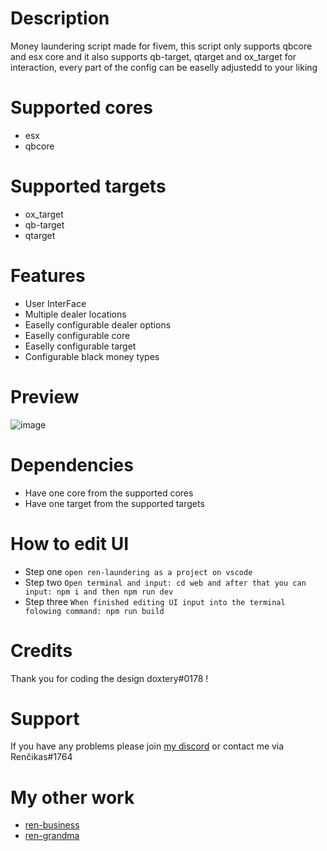 

# Description
Money laundering script made for fivem, this script only supports qbcore and esx core and it also supports qb-target, qtarget and ox_target for interaction, every part of the config can be easelly adjustedd to your liking

# Supported cores
- esx 
- qbcore 

# Supported targets
- ox_target
- qb-target
- qtarget

# Features

- User InterFace
- Multiple dealer locations
- Easelly configurable dealer options
- Easelly configurable core
- Easelly configurable target
- Configurable black money types 

# Preview
![image](https://user-images.githubusercontent.com/85559163/209472873-939c487c-47dd-497d-8dd7-305e8bb82487.png)

# Dependencies

- Have one core from the supported cores
- Have one target from the supported targets

# How to edit UI
- Step one
 ```open ren-laundering as a project on vscode```
- Step two
```Open terminal and input: cd web and after that you can input: npm i and then npm run dev```
- Step three
```When finished editing UI input into the terminal folowing command: npm run build```

# Credits 
Thank you for coding the design doxtery#0178 !

# Support 
If you have any problems please join [my discord](https://discord.gg/7PqhkuuY6V) or contact me via Renčikas#1764

# My other work
- [ren-business](https://github.com/Rencikas/ren-businesses)
- [ren-grandma](https://github.com/Rencikas/ren-grandma)
